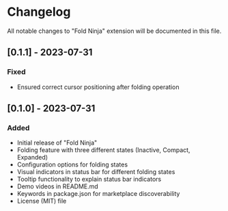 # Changelog

All notable changes to "Fold Ninja" extension will be documented in this file.

## [0.1.1] - 2023-07-31

### Fixed
- Ensured correct cursor positioning after folding operation

## [0.1.0] - 2023-07-31

### Added
- Initial release of "Fold Ninja"
- Folding feature with three different states (Inactive, Compact, Expanded)
- Configuration options for folding states
- Visual indicators in status bar for different folding states
- Tooltip functionality to explain status bar indicators
- Demo videos in README.md
- Keywords in package.json for marketplace discoverability
- License (MIT) file
